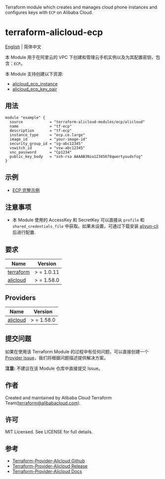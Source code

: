 Terraform module which creates and manages cloud phone instances and configures keys with `ECP` on Alibaba Cloud.

terraform-alicloud-ecp
=====================================================================

[English](README.md) | 简体中文

本 Module 用于在阿里云的 VPC 下创建和管理云手机实例以及为其配置密钥，包含：`ECP`。

本 Module 支持创建以下资源:

* [alicloud_ecp_instance](https://registry.terraform.io/providers/aliyun/alicloud/latest/docs/resources/ecp_instance)
* [alicloud_ecp_key_pair](https://registry.terraform.io/providers/aliyun/alicloud/latest/docs/resources/ecp_key_pair)

## 用法

```hcl
module "example" {
  source            = "terraform-alicloud-modules/ecp/alicloud"
  name              = "tf-ecp"
  description       = "tf-ecp"
  instance_type     = "ecp.ce.large"
  image_id          = "your-image-id"
  security_group_id = "sg-abc12345"
  vswitch_id        = "vsw-abc12345"
  vnc_password      = "Cp1234"
  public_key_body   = "ssh-rsa AAAAB3Nza12345678qwertyuudsfsg"
}
```

## 示例

* [ECP 完整示例](https://github.com/terraform-alicloud-modules/terraform-alicloud-ecp/tree/main/examples/complete)

## 注意事项

* 本 Module 使用的 AccessKey 和 SecretKey 可以直接从 `profile` 和 `shared_credentials_file`
  中获取。如果未设置，可通过下载安装 [aliyun-cli](https://github.com/aliyun/aliyun-cli#installation) 后进行配置.

## 要求

| Name | Version |
|------|---------|
| <a name="requirement_terraform"></a> [terraform](#requirement\_terraform) | > = 1.0.11 |
| <a name="requirement_alicloud"></a> [alicloud](#requirement\_alicloud) | > = 1.58.0 |

## Providers

| Name | Version |
|------|---------|
| <a name="provider_alicloud"></a> [alicloud](#provider\_alicloud) | > = 1.58.0 |

## 提交问题

如果在使用该 Terraform Module
的过程中有任何问题，可以直接创建一个 [Provider Issue](https://github.com/aliyun/terraform-provider-alicloud/issues/new)，我们将根据问题描述提供解决方案。

**注意:** 不建议在该 Module 仓库中直接提交 Issue。

## 作者

Created and maintained by Alibaba Cloud Terraform Team(terraform@alibabacloud.com).

## 许可

MIT Licensed. See LICENSE for full details.

## 参考

* [Terraform-Provider-Alicloud Github](https://github.com/aliyun/terraform-provider-alicloud)
* [Terraform-Provider-Alicloud Release](https://releases.hashicorp.com/terraform-provider-alicloud/)
* [Terraform-Provider-Alicloud Docs](https://registry.terraform.io/providers/aliyun/alicloud/latest/docs)
